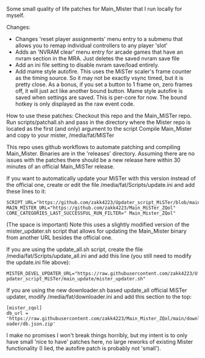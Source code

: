 Some small quality of life patches for Main_Mister that I run locally for myself.

Changes:
* Changes 'reset player assignments' menu entry to a submenu that allows you to remap individual controllers to any player 'slot'
* Adds an 'NVRAM clear' menu entry for arcade games that have an nvram section in the MRA. Just deletes the saved nvram save file
* Add an ini file setting to disable nvram save/load entirely.
* Add mame style autofire. This uses the MiSTer scaler's frame counter as the timing source. So it may not be exactly vsync timed, but it is pretty close. As a bonus, if you set a button to 1 frame on, zero frames off, it will just act like another bound button.
  Mame style autofire is saved when settings are saved. This is per-core for now. The bound hotkey is only displayed as the raw event code.

How to use these patches:
Checkout this repo and the Main_MiSTer repo. Run scripts/patchall.sh and pass in the directory where the Mister repo is located as the first (and only) argument to the script
Compile Main_Mister and copy to your mister, /media/fat/MiSTer

This repo uses github workflows to automate patching and compiling Main_Mister. Binaries are in the 'releases' directory. Assuming there are no issues with the patches there should be a new release here within 30 minutes of an official Main_MiSTer release.

If you want to automatically update your MiSTer with this version instead of the official one, create or edit the file /media/fat/Scripts/update.ini and add these lines to it:
```
SCRIPT_URL="https://github.com/zakk4223/Updater_script_MiSTer/blob/main_update/mister_updater.sh"
MAIN_MISTER_URL="https://github.com/zakk4223/Main_MiSTer_ZQol"
CORE_CATEGORIES_LAST_SUCCESSFUL_RUN_FILTER=" Main_Mister_ZQol"
```
(The space is important)
Note this uses a slightly modified version of the mister_updater.sh script that allows for updating the Main_Mister binary from another URL besides the official one.

If you are using the update_all.sh script, create the file /media/fat/Scripts/update_all.ini and add this line (you still need to modify the update.ini file above):

```MISTER_DEVEL_UPDATER_URL="https://raw.githubusercontent.com/zakk4223/Updater_script_MiSTer/main_update/mister_updater.sh"```

If you are using the new downloader.sh based update_all official MiSTer updater, modify /media/fat/downloader.ini and add this section to the top:
```
[mister_zqol]
db_url = 'https://raw.githubusercontent.com/zakk4223/Main_Mister_ZQol/main/downl
oader/db.json.zip'
```


I make no promises I won't break things horribly, but my intent is to only have small 'nice to have' patches here, no large reworks of existing Mister functionality (I lied, the autofire patch is probably not 'small').


